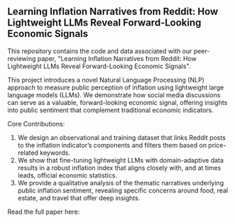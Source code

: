 ## Learning Inflation Narratives from Reddit: How Lightweight LLMs Reveal Forward-Looking Economic Signals

This repository contains the code and data associated with our peer-reviewing paper, "Learning Inflation Narratives from Reddit: How Lightweight LLMs Reveal Forward-Looking Economic Signals".

This project introduces a novel Natural Language Processing (NLP) approach to measure public perception of inflation using lightweight large language models (LLMs). We demonstrate how social media discussions can serve as a valuable, forward-looking economic signal, offering insights into public sentiment that complement traditional economic indicators.

Core Contributions:
1.	We design an observational and training dataset that links Reddit posts to the inflation indicator’s components and filters them based on price-related keywords.
2.	We show that fine-tuning lightweight LLMs with domain-adaptive data results in a robust inflation index that aligns closely with, and at times leads, official economic statistics.
3.	We provide a qualitative analysis of the thematic narratives underlying public inflation sentiment, revealing specific concerns around food, real estate, and travel that offer deep insights. 

Read the full paper here:
